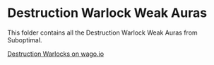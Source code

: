 # Destruction Warlock Weak Auras
This folder contains all the Destruction Warlock Weak Auras from Suboptimal.

[Destruction Warlocks on wago.io](https://wago.io/weakauras/classes/warlock/destruction)
